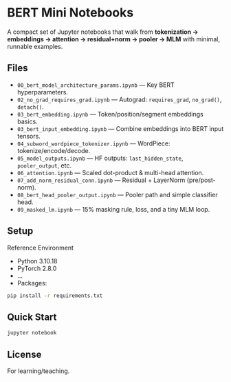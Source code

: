 # BERT Mini Notebooks

A compact set of Jupyter notebooks that walk from **tokenization → embeddings → attention → residual+norm → pooler → MLM** with minimal, runnable examples.

## Files

* `00_bert_model_architecture_params.ipynb` — Key BERT hyperparameters.
* `02_no_grad_requires_grad.ipynb` — Autograd: `requires_grad`, `no_grad()`, `detach()`.
* `03_bert_embedding.ipynb` — Token/position/segment embeddings basics.
* `03_bert_input_embedding.ipynb` — Combine embeddings into BERT input tensors.
* `04_subword_wordpiece_tokenizer.ipynb` — WordPiece: tokenize/encode/decode.
* `05_model_outputs.ipynb` — HF outputs: `last_hidden_state`, `pooler_output`, etc.
* `06_attention.ipynb` — Scaled dot-product & multi-head attention.
* `07_add_norm_residual_conn.ipynb` — Residual + LayerNorm (pre/post-norm).
* `08_bert_head_pooler_output.ipynb` — Pooler path and simple classifier head.
* `09_masked_lm.ipynb` — 15% masking rule, loss, and a tiny MLM loop.

## Setup

Reference Environment
* Python 3.10.18
* PyTorch 2.8.0
* ...
* Packages:

```bash
pip install -r requirements.txt
```

## Quick Start

```bash
jupyter notebook
```

## License

For learning/teaching.
